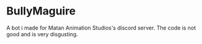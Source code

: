 # BullyMaguire

A bot i made for Matan Animation Studios's discord server. The code is not good and is very disgusting.
